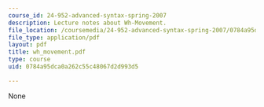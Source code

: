 ```yaml
---
course_id: 24-952-advanced-syntax-spring-2007
description: Lecture notes about Wh-Movement.
file_location: /coursemedia/24-952-advanced-syntax-spring-2007/0784a95dca0a262c55c48067d2d993d5_wh_movement.pdf
file_type: application/pdf
layout: pdf
title: wh_movement.pdf
type: course
uid: 0784a95dca0a262c55c48067d2d993d5

---
```

None